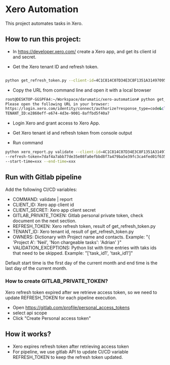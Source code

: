 # Xero Automation

This project automates tasks in Xero. 


## How to run this project:

- In https://developer.xero.com/ create a Xero app, and get its client id and secret. 

- Get the Xero tenant ID and refresh token. 

```bash

python get_refresh_token.py --client-id=4C1C814C07D34E3C8F1351A31497095D --client-secret=zx5QB1reXAW0VW-AaCcK4kjjUO1dLfDR0gb9_VoD592XCP8g
```

- Copy the URL from command line and open it with a local browser
```bash
root@DESKTOP-GGSPFA4:~/Workspace/darumatic/xero-automation# python get_refresh_token.py --client-id=4C1C814C07D34E3C8F1351A31497095D --client-secret=zx5QB1reXAW0VW-AaCcK4kjjUO1dLfDR0gb9_VoD592XCP8g
Please open the following URL in your browser:
https://login.xero.com/identity/connect/authorize?response_type=code&client_id=4C1C814C07D34E3C8F1351A31497095D&redirect_uri=http%3A%2F%2Flocalhost%3A3000&scope=offline_access+projects+openid+accounting.contacts&state=xEcAFRp1I7wuRmCOM8lAlkTEf8G7RX&prompt=select_account&access_type=offline
TENANT_ID:e2860eff-e674-4d3e-9001-8affbd5f40a7
```
- Login Xero and grant access to Xero App.
- Get Xero tenant id and refresh token from console output

- Run command
```bash
python xero_report.py validate --client-id=4C1C814C07D34E3C8F1351A31497095D --client-secret=zx5QB1reXAW0VW-AaCcK4kjjUO1dLfDR0gb9_VoD592XCP8g 
--refresh-token=7daf4a7abb77de35e08fa0efbbd8f7a479ba5e39fc3ca4fed01f63585329b94c --tenant-id=e2860eff-e674-4d3e-9001-8affbd5f40a7
--start-time=xxx --end-time=xxx
```

## Run with Gitlab pipeline

Add the following CI/CD variables:

- COMMAND: validate | report
- CLIENT_ID: Xero app client id
- CLIENT_SECRET: Xero app client secret
- GITLAB_PRIVATE_TOKEN: Gitlab personal private token, check document on the next section.
- REFRESH_TOKEN: Xero refresh token, result of get_refresh_token.py
- TENANT_ID: Xero tenant id, result of get_refresh_token.py
- OWNERS: Dictionary with Project name and contacts. Example: "{ 'Project A': 'Neil', 'Non chargeable tasks': 'Adrian' }"
- VALIDATION_EXCEPTIONS: Python list with time entries with taks ids that need to be skipped. Example: "['task_id1', 'task_id1']"


Default start time is the first day of the current month and end time is the last day of the current month.

### How to create GITLAB_PRIVATE_TOKEN? 

Xero refresh token expired after we retrieve access token, so we need to update REFRESH_TOKEN for each pipeline execution.  

- Open https://gitlab.com/profile/personal_access_tokens
- select api scope
- Click "Create Personal access token"


## How it works? 

- Xero expires refresh token after retrieving access token
- For pipeline, we use gitlab API to update CI/CD variable REFRESH_TOKEN to keep the refresh token updated. 
 
